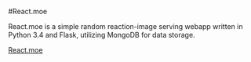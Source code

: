 #React.moe

React.moe is a simple random reaction-image serving webapp written in Python 3.4 and Flask, utilizing MongoDB for data storage.

[React.moe](http://www.react.moe)
